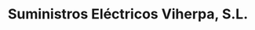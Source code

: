---
title: "Suministros Eléctricos Viherpa, S.L."
url: /salamanca/suministros-electricos-viherpa-s-l/
shop: eléctrico
---